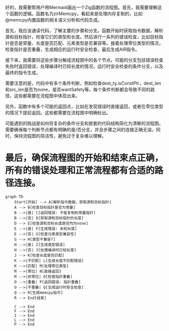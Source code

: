 好的，我需要帮用户用Mermaid画出一个Zig函数的流程图。首先，我需要理解这个函数的逻辑。函数名为zirMemcpy，看起来是处理内存复制的，比如@memcpy内置函数的相关语义分析和代码生成。

首先，我应该通读代码，了解主要的步骤和分支。函数开始时获取指令数据，解析源和目标指针，检查它们的类型和长度。然后进行一系列的错误检查，比如目标指针是否是常量、长度是否匹配、元素类型是否兼容等。接着处理零位类型的情况，检查指针是否重叠，生成相应的运行时安全检查，最后生成AIR指令。

接下来，我需要将这些步骤分解成流程图中的各个节点。可能的分支包括错误检查失败时返回错误，处理编译时已知长度的情况，运行时安全检查的条件分支，以及最终的指令生成。

需要注意的是，代码中有多个条件判断，例如检查dest_ty.isConstPtr，dest_len和src_len是否为none，是否wantSafety等。每个条件判断都会导致不同的路径，这些都需要在流程图中体现出来。

另外，函数中有多个可能的返回点，比如在发现错误时直接返回，或者在零位类型的情况下提前返回。这些都需要在流程图中明确标出。

可能遇到的挑战是如何将复杂的条件分支和嵌套的代码结构简化为清晰的流程图。需要确保每个判断节点都有明确的是/否分支，并且步骤之间的连接正确无误。同时，保持流程图的简洁性，避免过于复杂难以理解。

最后，确保流程图的开始和结束点正确，所有的错误处理和正常流程都有合适的路径连接。
================================================
```mermaid
graph TD
    Start[开始] --> A[解析指令数据，获取源和目标指针]
    A --> B[检查目标指针是否为常量]
    B -->|是| C[返回错误: 不能复制到常量指针]
    B -->|否| D[获取源和目标指针的长度]
    D --> E[检查源和目标长度是否均为none]
    E -->|是| F[生成错误: 未知长度]
    E -->|否| G[检查元素类型兼容性]
    G --> H[类型不兼容?]
    H -->|是| I[生成类型错误]
    H -->|否| J[处理编译时已知长度]
    J --> K[检查长度是否匹配]
    K -->|不匹配| L[生成长度不匹配错误]
    K -->|匹配| M[处理零位类型]
    M -->|零位| N[直接返回]
    M -->|非零位| O[检查指针重叠]
    O -->|重叠| P[返回错误: 指针重叠]
    O -->|不重叠| Q[生成运行时安全检查]
    Q --> R[生成memcpy指令]
    R --> End[结束]
    
    C --> End
    F --> End
    I --> End
    L --> End
    P --> End
```